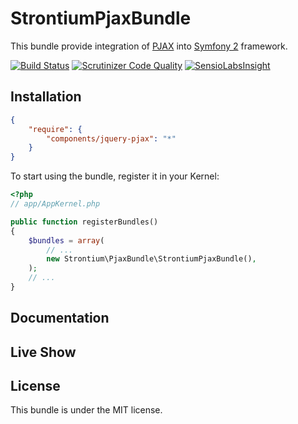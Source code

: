 StrontiumPjaxBundle
===================
This bundle provide integration of [PJAX](https://github.com/defunkt/jquery-pjax) into [Symfony 2](https://github.com/symfony/symfony) framework.

[![Build Status](https://travis-ci.org/Strontium-90/StrontiumPjaxBundle.svg?branch=master)](https://travis-ci.org/Strontium-90/StrontiumPjaxBundle)
[![Scrutinizer Code Quality](https://scrutinizer-ci.com/g/Strontium-90/StrontiumPjaxBundle/badges/quality-score.png?b=master)](https://scrutinizer-ci.com/g/Strontium-90/StrontiumPjaxBundle/?branch=master)
[![SensioLabsInsight](https://insight.sensiolabs.com/projects/914e7f8c-12b8-4c19-b6f7-e417cd680a66/mini.png)](https://insight.sensiolabs.com/projects/914e7f8c-12b8-4c19-b6f7-e417cd680a66)

Installation
------------

``` json
{
    "require": {
        "components/jquery-pjax": "*"
    }
}
```

To start using the bundle, register it in your Kernel:

``` php
<?php
// app/AppKernel.php

public function registerBundles()
{
    $bundles = array(
        // ...
        new Strontium\PjaxBundle\StrontiumPjaxBundle(),
    );
    // ...
}
```
 
Documentation
-------------



Live Show
---------






License
-------

This bundle is under the MIT license.
